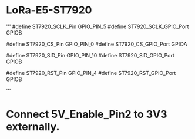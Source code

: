# LoRa-E5-ST7920

'''
#define ST7920_SCLK_Pin GPIO_PIN_5
#define ST7920_SCLK_GPIO_Port GPIOB

#define ST7920_CS_Pin GPIO_PIN_0
#define ST7920_CS_GPIO_Port GPIOA

#define ST7920_SID_Pin GPIO_PIN_10
#define ST7920_SID_GPIO_Port GPIOB

#define ST7920_RST_Pin GPIO_PIN_4
#define ST7920_RST_GPIO_Port GPIOB

'''

# Connect 5V_Enable_Pin2 to 3V3 externally.